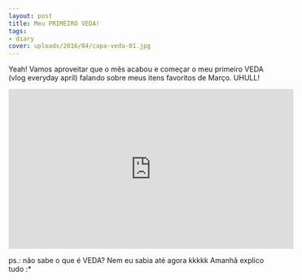 ```yaml
---
layout: post
title: Meu PRIMEIRO VEDA!
tags:
- diary
cover: uploads/2016/04/capa-veda-01.jpg
---
```


Yeah! Vamos aproveitar que o mês acabou e começar o meu primeiro VEDA (vlog everyday april) falando sobre meus itens favoritos de Março. UHULL!

<iframe width="560" height="315" src="https://www.youtube.com/embed/BKe8_h5oIdE" frameborder="0" allowfullscreen></iframe>

ps.: não sabe o que é VEDA? Nem eu sabia até agora kkkkk Amanhã explico tudo :*
